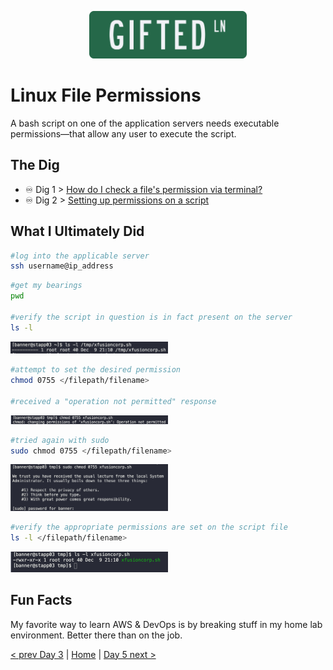 <p align="center">
 <img src="../../img/GLN_Logo.png?raw=true" alt="GIFTED LANE Logo" width="50%" height="50%" />
</p>

# Linux File Permissions
A bash script on one of the application servers needs executable permissions—that allow any user to execute the script.

## The Dig 

-  ♾️ Dig 1 > [How do I check a file's permission via terminal?](https://www.howtouselinux.com/post/check-file-permissions-in-linux)
-  ♾️ Dig 2 > [Setting up permissions on a script](https://bash.cyberciti.biz/guide/Setting_up_permissions_on_a_script)

## What I Ultimately Did

```bash
#log into the applicable server
ssh username@ip_address
```
```bash
#get my bearings
pwd

#verify the script in question is in fact present on the server
ls -l
```
<img src="../img/day4-1.png?raw=true" alt="Image 1" width="50%" height="50%" />

```bash
#attempt to set the desired permission
chmod 0755 </filepath/filename>

#received a "operation not permitted" response
```
<img src="../img/day4-2.png?raw=true" alt="Image 1" width="50%" height="50%" />

```bash
#tried again with sudo
sudo chmod 0755 </filepath/filename>
```
<img src="../img/day4-3.png?raw=true" alt="Image 1" width="50%" height="50%" />

```bash
#verify the appropriate permissions are set on the script file
ls -l </filepath/filename>
```
<img src="../img/day4-4.png?raw=true" alt="Image 1" width="50%" height="50%" />

## Fun Facts
My favorite way to learn AWS & DevOps is by breaking stuff in my home lab environment. Better there than on the job.

[< prev Day 3](day03.md)  |  [Home](../../..)  |  [Day 5 next >](day05.md)
